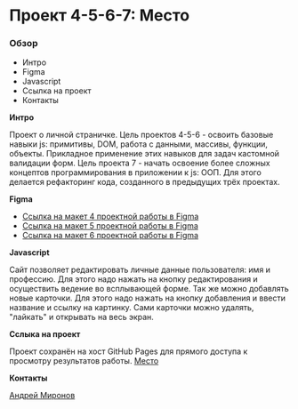 # Проект 4-5-6-7: Место

### Обзор

* Интро
* Figma
* Javascript
* Ссылка на проект
* Контакты

**Интро**

Проект о личной страничке.
Цель проектов 4-5-6 - освоить базовые навыки js: примитивы, DOM, работа с данными, массивы, функции, объекты.
Прикладное применение этих навыков для задач кастомной валидации форм.
Цель проекта 7 - начать освоение более сложных концептов программирования в приложении к js: ООП. Для этого
делается рефакторинг кода, созданного в предыдущих трёх проектах.

**Figma**

* [Ссылка на макет 4 проектной работы в Figma](https://www.figma.com/file/StZjf8HnoeLdiXS7dYrLAh/JavaScript.-Sprint-4)
* [Ссылка на макет 5 проектной работы в Figma](https://www.figma.com/file/bjyvbKKJN2naO0ucURl2Z0/JavaScript.-Sprint-5)
* [Ссылка на макет 6 проектной работы в Figma](https://www.figma.com/file/kRVLKwYG3d1HGLvh7JFWRT/JavaScript.-Sprint-6)

**Javascript**

Сайт позволяет редактировать личные данные пользователя: имя и профессию. Для этого надо нажать
на кнопку редактирования и осуществить ведение во всплывающей форме.
Так же можно добавлять новые карточки. Для этого надо нажать на кнопку добавления и ввести название
и ссылку на картинку.
Сами карточки можно удалять, "лайкать" и открывать на весь экран.

**Сслыка на проект**

Проект сохранён на хост GitHub Pages для прямого доступа к просмотру результатов работы.
[Место](https://ironmiron.github.io/mesto/index.html)

**Контакты**

[Андрей Миронов](https://t.me/Iron_Miron)
